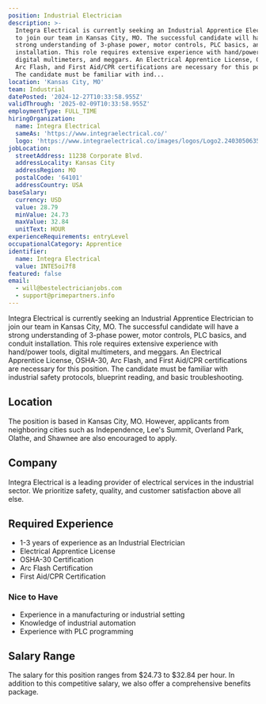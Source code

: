 ```yaml
---
position: Industrial Electrician
description: >-
  Integra Electrical is currently seeking an Industrial Apprentice Electrician
  to join our team in Kansas City, MO. The successful candidate will have a
  strong understanding of 3-phase power, motor controls, PLC basics, and conduit
  installation. This role requires extensive experience with hand/power tools,
  digital multimeters, and meggars. An Electrical Apprentice License, OSHA-30,
  Arc Flash, and First Aid/CPR certifications are necessary for this position.
  The candidate must be familiar with ind...
location: 'Kansas City, MO'
team: Industrial
datePosted: '2024-12-27T10:33:58.955Z'
validThrough: '2025-02-09T10:33:58.955Z'
employmentType: FULL_TIME
hiringOrganization:
  name: Integra Electrical
  sameAs: 'https://www.integraelectrical.co/'
  logo: 'https://www.integraelectrical.co/images/logos/Logo2.2403050635216.png'
jobLocation:
  streetAddress: 11238 Corporate Blvd.
  addressLocality: Kansas City
  addressRegion: MO
  postalCode: '64101'
  addressCountry: USA
baseSalary:
  currency: USD
  value: 28.79
  minValue: 24.73
  maxValue: 32.84
  unitText: HOUR
experienceRequirements: entryLevel
occupationalCategory: Apprentice
identifier:
  name: Integra Electrical
  value: INTE5oi7f8
featured: false
email:
  - will@bestelectricianjobs.com
  - support@primepartners.info
---
```




Integra Electrical is currently seeking an Industrial Apprentice Electrician to join our team in Kansas City, MO. The successful candidate will have a strong understanding of 3-phase power, motor controls, PLC basics, and conduit installation. This role requires extensive experience with hand/power tools, digital multimeters, and meggars. An Electrical Apprentice License, OSHA-30, Arc Flash, and First Aid/CPR certifications are necessary for this position. The candidate must be familiar with industrial safety protocols, blueprint reading, and basic troubleshooting. 

## Location 

The position is based in Kansas City, MO. However, applicants from neighboring cities such as Independence, Lee's Summit, Overland Park, Olathe, and Shawnee are also encouraged to apply. 

## Company 

Integra Electrical is a leading provider of electrical services in the industrial sector. We prioritize safety, quality, and customer satisfaction above all else. 

## Required Experience 

- 1-3 years of experience as an Industrial Electrician
- Electrical Apprentice License
- OSHA-30 Certification 
- Arc Flash Certification 
- First Aid/CPR Certification

### Nice to Have

- Experience in a manufacturing or industrial setting 
- Knowledge of industrial automation 
- Experience with PLC programming 

## Salary Range 

The salary for this position ranges from $24.73 to $32.84 per hour. In addition to this competitive salary, we also offer a comprehensive benefits package.
